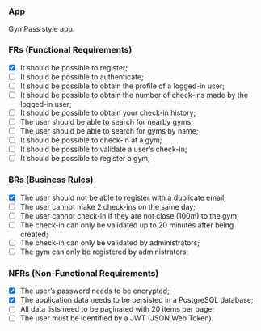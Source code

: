 ### App

GymPass style app.

### FRs (Functional Requirements)

- [X] It should be possible to register;
- [ ] It should be possible to authenticate;
- [ ] It should be possible to obtain the profile of a logged-in user;
- [ ] It should be possible to obtain the number of check-ins made by the logged-in user;
- [ ] It should be possible to obtain your check-in history;
- [ ] The user should be able to search for nearby gyms;
- [ ] The user should be able to search for gyms by name;
- [ ] It should be possible to check-in at a gym;
- [ ] It should be possible to validate a user’s check-in;
- [ ] It should be possible to register a gym;

### BRs (Business Rules)

- [X] The user should not be able to register with a duplicate email;
- [ ] The user cannot make 2 check-ins on the same day;
- [ ] The user cannot check-in if they are not close (100m) to the gym;
- [ ] The check-in can only be validated up to 20 minutes after being created;
- [ ] The check-in can only be validated by administrators;
- [ ] The gym can only be registered by administrators;

### NFRs (Non-Functional Requirements)

- [X] The user’s password needs to be encrypted;
- [X] The application data needs to be persisted in a PostgreSQL database;
- [ ] All data lists need to be paginated with 20 items per page;
- [ ] The user must be identified by a JWT (JSON Web Token).